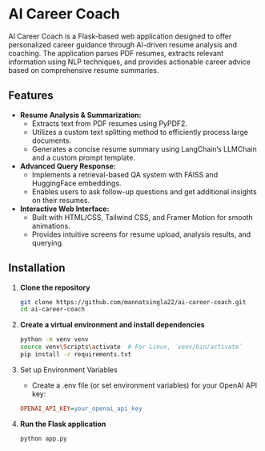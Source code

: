 # AI Career Coach

AI Career Coach is a Flask-based web application designed to offer personalized career guidance through AI-driven resume analysis and coaching. The application parses PDF resumes, extracts relevant information using NLP techniques, and provides actionable career advice based on comprehensive resume summaries.

## Features
- **Resume Analysis & Summarization:** 
  - Extracts text from PDF resumes using PyPDF2.
  - Utilizes a custom text splitting method to efficiently process large documents.
  - Generates a concise resume summary using LangChain’s LLMChain and a custom prompt template.
- **Advanced Query Response:**
  - Implements a retrieval-based QA system with FAISS and HuggingFace embeddings.
  - Enables users to ask follow-up questions and get additional insights on their resumes.
- **Interactive Web Interface:**
  - Built with HTML/CSS, Tailwind CSS, and Framer Motion for smooth animations.
  - Provides intuitive screens for resume upload, analysis results, and querying.

## Installation

1. **Clone the repository**
   ```bash
   git clone https://github.com/mannatsingla22/ai-career-coach.git
   cd ai-career-coach
   ```

2. **Create a virtual environment and install dependencies**
   ```bash
   python -m venv venv
   source venv\Scripts\activate  # For Linux, `venv/bin/activate`
   pip install -r requirements.txt
   ```

3. Set up Environment Variables
   - Create a .env file (or set environment variables) for your OpenAI API key:
   ```ini
   OPENAI_API_KEY=your_openai_api_key
   ```

4. **Run the Flask application**
   ```bash
   python app.py
   ```


